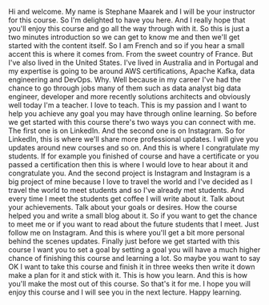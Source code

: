 
Hi and welcome.
My name is Stephane Maarek and I will be your instructor for this course.
So I'm delighted to have you here.
And I really hope that you'll enjoy this course and go all the way through with it.
So this is just a two minutes introduction so we can get to know me and then we'll get started with
the content itself.
So I am French and so if you hear a small accent this is where it comes from.
From the sweet country of France.
But I've also lived in the United States.
I've lived in Australia and in Portugal and my expertise is going to be around AWS certifications, Apache
Kafka, data engineering and DevOps.
Why.
Well because in my career I've had the chance to go through jobs many of them such as data analyst big
data engineer, developer and more recently solutions architects and obviously well today I'm a teacher.
I love to teach.
This is my passion and I want to help you achieve any goal you may have through online learning.
So before we get started with this course there's two ways you can connect with me.
The first one is on LinkedIn.
And the second one is on Instagram.
So for LinkedIn, this is where we'll share more professional updates.
I will give you updates around new courses and so on.
And this is where I congratulate my students.
If for example you finished of course and have a certificate or you passed a certification then this is
where I would love to hear about it and congratulate you.
And the second project is Instagram and Instagram is a big project of mine because I love to travel
the world and I've decided as I travel the world to meet students and so I've already met students.
And every time I meet the students get coffee I will write about it.
Talk about your achievements.
Talk about your goals or desires.
How the course helped you and write a small blog about it.
So if you want to get the chance to meet me or if you want to read about the future students that I
meet.
Just follow me on Instagram.
And this is where you'll get a bit more personal behind the scenes updates.
Finally just before we get started with this course I want you to set a goal by setting a goal you will
have a much higher chance of finishing this course and learning a lot.
So maybe you want to say OK I want to take this course and finish it in three weeks then write it down
make a plan for it and stick with it.
This is how you learn.
And this is how you'll make the most out of this course.
So that's it for me.
I hope you will enjoy this course and I will see you in the next lecture.
Happy learning.